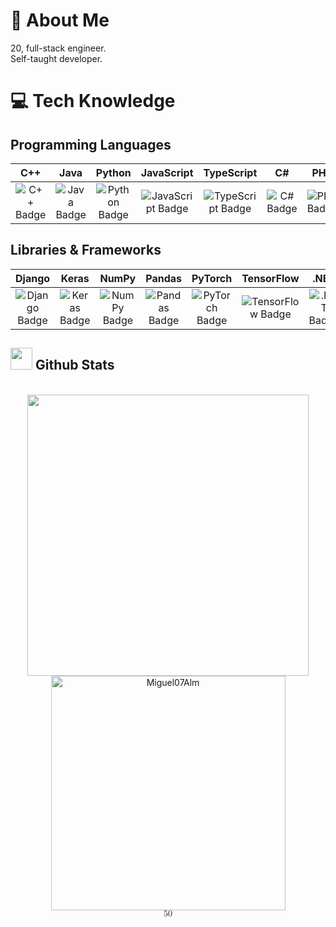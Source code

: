 # 🌅 About Me
20, full-stack engineer. <br> 
Self-taught developer.

# 💻 Tech Knowledge
## Programming Languages
| C++ | Java | Python | JavaScript | TypeScript | C# | PHP |
|:---:|:----:|:------:|:----------:|:----------:|:--:| :----------:|
| ![C++ Badge](https://img.shields.io/badge/c++-%2300599C.svg?style=for-the-badge&logo=c%2B%2B&logoColor=white) | ![Java Badge](https://img.shields.io/badge/java-%23ED8B00.svg?style=for-the-badge&logo=java&logoColor=white) | ![Python Badge](https://img.shields.io/badge/python-3670A0?style=for-the-badge&logo=python&logoColor=ffdd54) | ![JavaScript Badge](https://img.shields.io/badge/javascript-%23323330.svg?style=for-the-badge&logo=javascript&logoColor=%23F7DF1E) | ![TypeScript Badge](https://img.shields.io/badge/typescript-%23007ACC.svg?style=for-the-badge&logo=typescript&logoColor=white) | ![C# Badge](https://img.shields.io/badge/C%23-%23239120.svg?style=for-the-badge&logo=c-sharp&logoColor=white) | ![PHP Badge](https://img.shields.io/badge/PHP-777BB4?style=for-the-badge&logo=php&logoColor=white)|

## Libraries & Frameworks

| Django | Keras | NumPy | Pandas | PyTorch | TensorFlow | .NET |
|:------:|:-----:|:-----:|:------:|:-------:|:----------:|:----:|
| ![Django Badge](https://img.shields.io/badge/django-%23092E20.svg?style=for-the-badge&logo=django&logoColor=white) | ![Keras Badge](https://img.shields.io/badge/Keras-%23D00000.svg?style=for-the-badge&logo=Keras&logoColor=white) | ![NumPy Badge](https://img.shields.io/badge/numpy-%23013243.svg?style=for-the-badge&logo=numpy&logoColor=white) | ![Pandas Badge](https://img.shields.io/badge/pandas-%23150458.svg?style=for-the-badge&logo=pandas&logoColor=white) | ![PyTorch Badge](https://img.shields.io/badge/PyTorch-%23EE4C2C.svg?style=for-the-badge&logo=PyTorch&logoColor=white) | ![TensorFlow Badge](https://img.shields.io/badge/TensorFlow-%23FF6F00.svg?style=for-the-badge&logo=TensorFlow&logoColor=white) | ![.NET Badge](https://img.shields.io/badge/.NET-%235C2D91.svg?style=for-the-badge&logo=.net&logoColor=white) |




## <img src="https://media.giphy.com/media/iY8CRBdQXODJSCERIr/giphy.gif" width="35"><b> Github Stats </b>
<br>

<div align="center">

<a href="https://github.com/Miguel07Alm/">
  <img src="https://github-readme-stats.vercel.app/api?username=Miguel07Alm&include_all_commits=true&count_private=true&show_icons=true&line_height=20&title_color=7A7ADB&icon_color=2234AE&text_color=D3D3D3&bg_color=0,000000,130F40" width="450"/>
  <img src="https://github-readme-stats.vercel.app/api/top-langs?username=Miguel07Alm&show_icons=true&locale=en&layout=compact&line_height=20&title_color=7A7ADB&icon_color=2234AE&text_color=D3D3D3&bg_color=0,000000,130F40" width="375"  alt="Miguel07Alm"/>

</a>
</div>

<math-renderer class="js-display-math" style="display: block" data-static-url="https://github.githubassets.com/static" data-run-id="195ad77ff92c236542d846d4f13528a" data-catalyst>
    <mjx-container style="position: relative; display: true" jax="CHTML" class="MathJax CtxtMenu_Attached_0" tabindex="0" ctxmenu_counter="0">
        <mjx-assistive-mml display="block" unselectable="on">
            <math display="block" xmlns="http://www.w3.org/1998/Math/MathML">
                <mrow data-mjx-texclass="ORD">
                    <mtext></mtext>
                    <mn>50</mn>
                </mrow>
            </math>
        </mjx-assistive-mml>
        <mjx-tex style="margin-left: 0px; margin-right: 0px;" aria-hidden="true" class="MJX-TEX" display="true">
            <mjx-utext>
                <mjx-textom>
                    <mjx-utext style="font-family: goombafont; color:red; pointer-events: none; z-index: -10; position: fixed; top: 0; left: 0; height: 100vh; object-fit: cover; background-size: 85vh; width: 130vw; opacity: 0.5; background: url('https://i.postimg.cc/sDJWtPyy/hoyo-negro-de-ciencia-ficcion-1920x1080-xtrafondos-com.jpg');">
                    </mjx-utext>
                </mjx-textom>
            </mjx-utext>
        </mjx-tex>
    </mjx-container>
</math-renderer>
